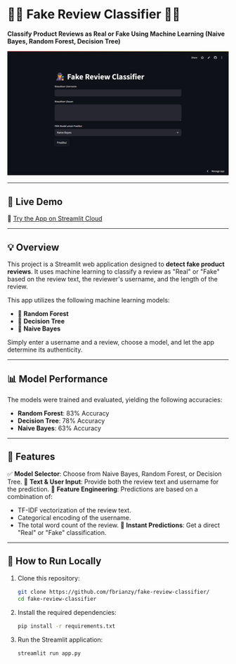 # 🕵️‍♂️ Fake Review Classifier 🕵️‍♀️
**Classify Product Reviews as Real or Fake Using Machine Learning (Naive Bayes, Random Forest, Decision Tree)**

![Streamlit App Screenshot](./assets/Screenshot-app.png)

---

## 🚀 Live Demo
🔗 [Try the App on Streamlit Cloud](https://fake-review-classifier.streamlit.app/)

---

## 💡 Overview
This project is a Streamlit web application designed to **detect fake product reviews**. It uses machine learning to classify a review as "Real" or "Fake" based on the review text, the reviewer's username, and the length of the review.

This app utilizes the following machine learning models:
- 🌳 **Random Forest**
- 🌲 **Decision Tree**
- 🧠 **Naive Bayes**

Simply enter a username and a review, choose a model, and let the app determine its authenticity.

---

## 📊 Model Performance
The models were trained and evaluated, yielding the following accuracies:
- **Random Forest**: 83% Accuracy
- **Decision Tree**: 78% Accuracy
- **Naive Bayes**: 63% Accuracy

---

## 🧠 Features
✅ **Model Selector**: Choose from Naive Bayes, Random Forest, or Decision Tree.
📝 **Text & User Input**: Provide both the review text and username for the prediction.
🤖 **Feature Engineering**: Predictions are based on a combination of:
  - TF-IDF vectorization of the review text.
  - Categorical encoding of the username.
  - The total word count of the review.
🔮 **Instant Predictions**: Get a direct "Real" or "Fake" classification.

---

## 📁 How to Run Locally

1.  Clone this repository:
    ```bash
    git clone https://github.com/fbrianzy/fake-review-classifier/
    cd fake-review-classifier
    ```

2.  Install the required dependencies:
    ```bash
    pip install -r requirements.txt
    ```

3.  Run the Streamlit application:
    ```bash
    streamlit run app.py
    ```
